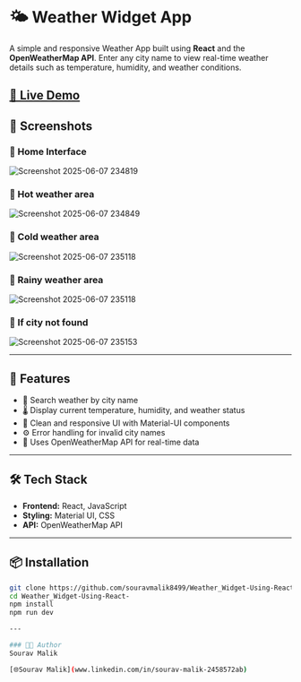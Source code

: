 # 🌤️ Weather Widget App

A simple and responsive Weather App built using **React** and the **OpenWeatherMap API**. Enter any city name to view real-time weather details such as temperature, humidity, and weather conditions.

[🔗 Live Demo](https://weather-widget-using-react.vercel.app/)
---

## 📸 Screenshots

### 📍 Home Interface
![Screenshot 2025-06-07 234819](https://github.com/user-attachments/assets/2aa1670d-7055-42da-a751-c565c25d4ec7)

### 📍 Hot weather area
![Screenshot 2025-06-07 234849](https://github.com/user-attachments/assets/4d366cc9-0ebb-428a-a61b-1c80a0c53920)

### 📍 Cold weather area
![Screenshot 2025-06-07 235118](https://github.com/user-attachments/assets/a263664f-d401-40f8-8260-c3f90e36a766)

### 📍 Rainy weather area
![Screenshot 2025-06-07 235118](https://github.com/user-attachments/assets/007c5bfd-3407-4f4d-913b-31b207f04f81)

### 📍 If city not found
![Screenshot 2025-06-07 235153](https://github.com/user-attachments/assets/275fdf2a-9562-40d8-923f-387680ef855c)

---

## 🚀 Features

- 🔎 Search weather by city name
- 🌡️ Display current temperature, humidity, and weather status
- 🎨 Clean and responsive UI with Material-UI components
- ⚙️ Error handling for invalid city names
- 🧩 Uses OpenWeatherMap API for real-time data

---

## 🛠️ Tech Stack

- **Frontend:** React, JavaScript
- **Styling:** Material UI, CSS
- **API:** OpenWeatherMap API

---

## 📦 Installation

```bash
git clone https://github.com/souravmalik8499/Weather_Widget-Using-React-.git
cd Weather_Widget-Using-React-
npm install
npm run dev

---

### 👨‍💻 Author
Sourav Malik

[🌐Sourav Malik](www.linkedin.com/in/sourav-malik-2458572ab)


